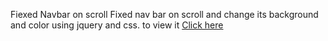 Fiexed Navbar on scroll
Fixed nav bar on scroll and change its background and color using jquery and css. to view it <a href="index.html">Click here</a>
